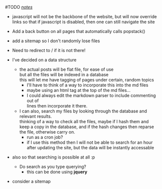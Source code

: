 [//]: Notes
#TODO
_[notes](/notes.md)_

- javascript will not be the backbone of the website, but will now override
  links so that if javascript is disabled, then one can still navigate the site

- Add a back button on all pages that automatically calls popstack()
- add a sitemap so I don't randomly lose files 

- Need to redirect to / if it is not there!
- I've decided on a data structure
    - the actual posts will be flat file, for ease of use  
    but all the files will be indexed in a database  
    this will let me have tagging of pages under certain, random topics
        - I'll have to think of a way to incorporate this into the md files
        - maybe using an html tag at the top of the md files...
        - I could always edit the markdown parser to include commenting out of  
          lines then incorporate it there.
    - I can also, search my files by looking through the database and relevant results.  
        thinking of a way to check all the files, maybe if I hash them and
        keep a copy in the database, and if the hash changes then reparse the file, otherwise carry on.
        - run as a cron job?
        - if I use this method then I will not be able to search for an hour after updating the site, but the data will be instantly accessable
- also so that searching is possible at all :p
    - Do search as you type querying?
        - this can be done using __jquery__
- consider a sitemap
